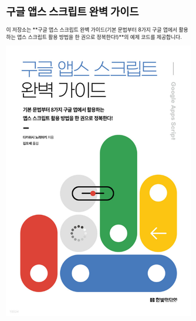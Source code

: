 # 구글 앱스 스크립트 완벽 가이드

이 저장소는 **구글 앱스 스크립트 완벽 가이드(기본 문법부터 8가지 구글 앱에서 활용하는 앱스 스크립트 활용 방법을 한 권으로 정복한다!)**의 예제 코드를 제공합니다.

![cover](img/cover.jpg)
